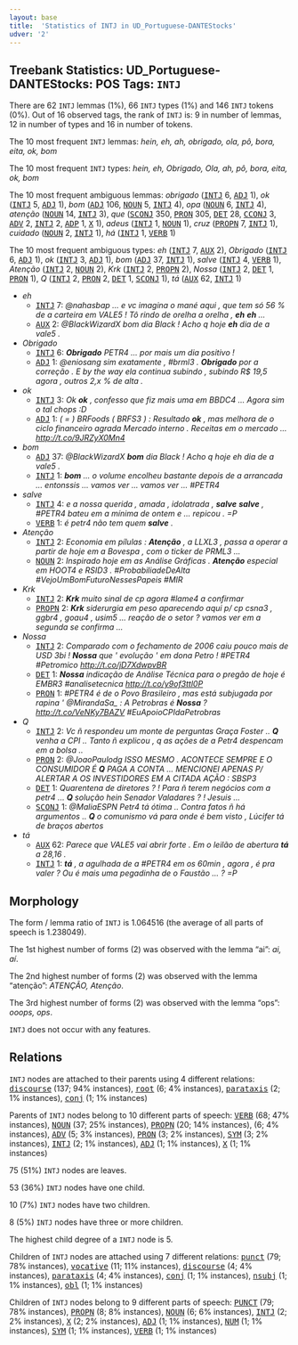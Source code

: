 ```yaml
---
layout: base
title:  'Statistics of INTJ in UD_Portuguese-DANTEStocks'
udver: '2'
---
```


## Treebank Statistics: UD_Portuguese-DANTEStocks: POS Tags: `INTJ`

There are 62 `INTJ` lemmas (1%), 66 `INTJ` types (1%) and 146 `INTJ` tokens (0%).
Out of 16 observed tags, the rank of `INTJ` is: 9 in number of lemmas, 12 in number of types and 16 in number of tokens.

The 10 most frequent `INTJ` lemmas: <em>hein, eh, ah, obrigado, ola, pô, bora, eita, ok, bom</em>

The 10 most frequent `INTJ` types:  <em>hein, eh, Obrigado, Ola, ah, pô, bora, eita, ok, bom</em>

The 10 most frequent ambiguous lemmas: <em>obrigado</em> (<tt><a href="pt_dantestocks-pos-INTJ.html">INTJ</a></tt> 6, <tt><a href="pt_dantestocks-pos-ADJ.html">ADJ</a></tt> 1), <em>ok</em> (<tt><a href="pt_dantestocks-pos-INTJ.html">INTJ</a></tt> 5, <tt><a href="pt_dantestocks-pos-ADJ.html">ADJ</a></tt> 1), <em>bom</em> (<tt><a href="pt_dantestocks-pos-ADJ.html">ADJ</a></tt> 106, <tt><a href="pt_dantestocks-pos-NOUN.html">NOUN</a></tt> 5, <tt><a href="pt_dantestocks-pos-INTJ.html">INTJ</a></tt> 4), <em>opa</em> (<tt><a href="pt_dantestocks-pos-NOUN.html">NOUN</a></tt> 6, <tt><a href="pt_dantestocks-pos-INTJ.html">INTJ</a></tt> 4), <em>atenção</em> (<tt><a href="pt_dantestocks-pos-NOUN.html">NOUN</a></tt> 14, <tt><a href="pt_dantestocks-pos-INTJ.html">INTJ</a></tt> 3), <em>que</em> (<tt><a href="pt_dantestocks-pos-SCONJ.html">SCONJ</a></tt> 350, <tt><a href="pt_dantestocks-pos-PRON.html">PRON</a></tt> 305, <tt><a href="pt_dantestocks-pos-DET.html">DET</a></tt> 28, <tt><a href="pt_dantestocks-pos-CCONJ.html">CCONJ</a></tt> 3, <tt><a href="pt_dantestocks-pos-ADV.html">ADV</a></tt> 2, <tt><a href="pt_dantestocks-pos-INTJ.html">INTJ</a></tt> 2, <tt><a href="pt_dantestocks-pos-ADP.html">ADP</a></tt> 1, <tt><a href="pt_dantestocks-pos-X.html">X</a></tt> 1), <em>adeus</em> (<tt><a href="pt_dantestocks-pos-INTJ.html">INTJ</a></tt> 1, <tt><a href="pt_dantestocks-pos-NOUN.html">NOUN</a></tt> 1), <em>cruz</em> (<tt><a href="pt_dantestocks-pos-PROPN.html">PROPN</a></tt> 7, <tt><a href="pt_dantestocks-pos-INTJ.html">INTJ</a></tt> 1), <em>cuidado</em> (<tt><a href="pt_dantestocks-pos-NOUN.html">NOUN</a></tt> 2, <tt><a href="pt_dantestocks-pos-INTJ.html">INTJ</a></tt> 1), <em>há</em> (<tt><a href="pt_dantestocks-pos-INTJ.html">INTJ</a></tt> 1, <tt><a href="pt_dantestocks-pos-VERB.html">VERB</a></tt> 1)

The 10 most frequent ambiguous types:  <em>eh</em> (<tt><a href="pt_dantestocks-pos-INTJ.html">INTJ</a></tt> 7, <tt><a href="pt_dantestocks-pos-AUX.html">AUX</a></tt> 2), <em>Obrigado</em> (<tt><a href="pt_dantestocks-pos-INTJ.html">INTJ</a></tt> 6, <tt><a href="pt_dantestocks-pos-ADJ.html">ADJ</a></tt> 1), <em>ok</em> (<tt><a href="pt_dantestocks-pos-INTJ.html">INTJ</a></tt> 3, <tt><a href="pt_dantestocks-pos-ADJ.html">ADJ</a></tt> 1), <em>bom</em> (<tt><a href="pt_dantestocks-pos-ADJ.html">ADJ</a></tt> 37, <tt><a href="pt_dantestocks-pos-INTJ.html">INTJ</a></tt> 1), <em>salve</em> (<tt><a href="pt_dantestocks-pos-INTJ.html">INTJ</a></tt> 4, <tt><a href="pt_dantestocks-pos-VERB.html">VERB</a></tt> 1), <em>Atenção</em> (<tt><a href="pt_dantestocks-pos-INTJ.html">INTJ</a></tt> 2, <tt><a href="pt_dantestocks-pos-NOUN.html">NOUN</a></tt> 2), <em>Krk</em> (<tt><a href="pt_dantestocks-pos-INTJ.html">INTJ</a></tt> 2, <tt><a href="pt_dantestocks-pos-PROPN.html">PROPN</a></tt> 2), <em>Nossa</em> (<tt><a href="pt_dantestocks-pos-INTJ.html">INTJ</a></tt> 2, <tt><a href="pt_dantestocks-pos-DET.html">DET</a></tt> 1, <tt><a href="pt_dantestocks-pos-PRON.html">PRON</a></tt> 1), <em>Q</em> (<tt><a href="pt_dantestocks-pos-INTJ.html">INTJ</a></tt> 2, <tt><a href="pt_dantestocks-pos-PRON.html">PRON</a></tt> 2, <tt><a href="pt_dantestocks-pos-DET.html">DET</a></tt> 1, <tt><a href="pt_dantestocks-pos-SCONJ.html">SCONJ</a></tt> 1), <em>tá</em> (<tt><a href="pt_dantestocks-pos-AUX.html">AUX</a></tt> 62, <tt><a href="pt_dantestocks-pos-INTJ.html">INTJ</a></tt> 1)


* <em>eh</em>
  * <tt><a href="pt_dantestocks-pos-INTJ.html">INTJ</a></tt> 7: <em>@nahasbap … e vc imagina o mané aqui , que tem só 56 % de a carteira em VALE5 ! Tô rindo de orelha a orelha , <b>eh</b> <b>eh</b> …</em>
  * <tt><a href="pt_dantestocks-pos-AUX.html">AUX</a></tt> 2: <em>@BlackWizardX bom dia Black ! Acho q hoje <b>eh</b> dia de a vale5 .</em>
* <em>Obrigado</em>
  * <tt><a href="pt_dantestocks-pos-INTJ.html">INTJ</a></tt> 6: <em><b>Obrigado</b> PETR4 ... por mais um dia positivo !</em>
  * <tt><a href="pt_dantestocks-pos-ADJ.html">ADJ</a></tt> 1: <em>@eniosang sim exatamente , #brml3 . <b>Obrigado</b> por a correção . E by the way ela continua subindo , subindo R$ 19,5 agora , outros 2,x % de alta .</em>
* <em>ok</em>
  * <tt><a href="pt_dantestocks-pos-INTJ.html">INTJ</a></tt> 3: <em>Ok <b>ok</b> , confesso que fiz mais uma em BBDC4 ... Agora sim o tal chops :D</em>
  * <tt><a href="pt_dantestocks-pos-ADJ.html">ADJ</a></tt> 1: <em>( = ) BRFoods ( BRFS3 ) : Resultado <b>ok</b> , mas melhora de o ciclo financeiro agrada Mercado interno . Receitas em o mercado ... http://t.co/9JRZyX0Mn4</em>
* <em>bom</em>
  * <tt><a href="pt_dantestocks-pos-ADJ.html">ADJ</a></tt> 37: <em>@BlackWizardX <b>bom</b> dia Black ! Acho q hoje eh dia de a vale5 .</em>
  * <tt><a href="pt_dantestocks-pos-INTJ.html">INTJ</a></tt> 1: <em><b>bom</b> ... o volume encolheu bastante depois de a arrancada ... entonssis ... vamos ver ... vamos ver ... #PETR4</em>
* <em>salve</em>
  * <tt><a href="pt_dantestocks-pos-INTJ.html">INTJ</a></tt> 4: <em>e a nossa querida , amada , idolatrada , <b>salve</b> <b>salve</b> , #PETR4 bateu em a mínima de ontem e ... repicou . =P</em>
  * <tt><a href="pt_dantestocks-pos-VERB.html">VERB</a></tt> 1: <em>é petr4 não tem quem <b>salve</b> .</em>
* <em>Atenção</em>
  * <tt><a href="pt_dantestocks-pos-INTJ.html">INTJ</a></tt> 2: <em>Economia em pílulas : <b>Atenção</b> , a LLXL3 , passa a operar a partir de hoje em a Bovespa , com o ticker de PRML3 ...</em>
  * <tt><a href="pt_dantestocks-pos-NOUN.html">NOUN</a></tt> 2: <em>Inspirado hoje em as Análise Gráficas . <b>Atenção</b> especial em HOOT4 e RSID3 . #ProbabiliadeDeAlta #VejoUmBomFuturoNessesPapeis #MIR</em>
* <em>Krk</em>
  * <tt><a href="pt_dantestocks-pos-INTJ.html">INTJ</a></tt> 2: <em><b>Krk</b> muito sinal de cp agora #lame4 a confirmar</em>
  * <tt><a href="pt_dantestocks-pos-PROPN.html">PROPN</a></tt> 2: <em><b>Krk</b> siderurgia em peso aparecendo aqui p/ cp csna3 , ggbr4 , goau4 , usim5 ... reação de o setor ? vamos ver em a segunda se confirma ...</em>
* <em>Nossa</em>
  * <tt><a href="pt_dantestocks-pos-INTJ.html">INTJ</a></tt> 2: <em>Comparado com o fechamento de 2006 caiu pouco mais de USD 3bi ! <b>Nossa</b> que ' evolução ' em dona Petro ! #PETR4 #Petromico http://t.co/jD7XdwpvBR</em>
  * <tt><a href="pt_dantestocks-pos-DET.html">DET</a></tt> 1: <em><b>Nossa</b> indicação de Análise Técnica para o pregão de hoje é EMBR3 #analisetecnica http://t.co/y9of3ttl0P</em>
  * <tt><a href="pt_dantestocks-pos-PRON.html">PRON</a></tt> 1: <em>#PETR4 é de o Povo Brasileiro , mas está subjugada por rapina ' @MirandaSa_ : A Petrobras é <b>Nossa</b> ? http://t.co/VeNKy7BAZV #EuApoioCPIdaPetrobras</em>
* <em>Q</em>
  * <tt><a href="pt_dantestocks-pos-INTJ.html">INTJ</a></tt> 2: <em>Vc ñ respondeu um monte de perguntas Graça Foster .. <b>Q</b> venha a CPI .. Tanto ñ explicou , q as ações de a Petr4 despencam em a bolsa ..</em>
  * <tt><a href="pt_dantestocks-pos-PRON.html">PRON</a></tt> 2: <em>@JoaoPaulodg ISSO MESMO . ACONTECE SEMPRE E O CONSUMIDOR É <b>Q</b> PAGA A CONTA ... MENCIONEI APENAS P/ ALERTAR A OS INVESTIDORES EM A CITADA AÇÃO : SBSP3</em>
  * <tt><a href="pt_dantestocks-pos-DET.html">DET</a></tt> 1: <em>Quarentena de diretores ? ! Para ñ terem negócios com a petr4 ... <b>Q</b> solução hein Senador Valadares ? ! Jesuis ...</em>
  * <tt><a href="pt_dantestocks-pos-SCONJ.html">SCONJ</a></tt> 1: <em>@MaliaESPN Petr4 tá ótima .. Contra fatos ñ há argumentos .. <b>Q</b> o comunismo vá para onde é bem visto , Lúcifer tá de braços abertos</em>
* <em>tá</em>
  * <tt><a href="pt_dantestocks-pos-AUX.html">AUX</a></tt> 62: <em>Parece que VALE5 vai abrir forte . Em o leilão de abertura <b>tá</b> a 28,16 .</em>
  * <tt><a href="pt_dantestocks-pos-INTJ.html">INTJ</a></tt> 1: <em><b>tá</b> , a agulhada de a #PETR4 em os 60min , agora , é pra valer ? Ou é mais uma pegadinha de o Faustão ... ? =P</em>

## Morphology

The form / lemma ratio of `INTJ` is 1.064516 (the average of all parts of speech is 1.238049).

The 1st highest number of forms (2) was observed with the lemma “ai”: <em>ai, aí</em>.

The 2nd highest number of forms (2) was observed with the lemma “atenção”: <em>ATENÇÃO, Atenção</em>.

The 3rd highest number of forms (2) was observed with the lemma “ops”: <em>ooops, ops</em>.

`INTJ` does not occur with any features.


## Relations

`INTJ` nodes are attached to their parents using 4 different relations: <tt><a href="pt_dantestocks-dep-discourse.html">discourse</a></tt> (137; 94% instances), <tt><a href="pt_dantestocks-dep-root.html">root</a></tt> (6; 4% instances), <tt><a href="pt_dantestocks-dep-parataxis.html">parataxis</a></tt> (2; 1% instances), <tt><a href="pt_dantestocks-dep-conj.html">conj</a></tt> (1; 1% instances)

Parents of `INTJ` nodes belong to 10 different parts of speech: <tt><a href="pt_dantestocks-pos-VERB.html">VERB</a></tt> (68; 47% instances), <tt><a href="pt_dantestocks-pos-NOUN.html">NOUN</a></tt> (37; 25% instances), <tt><a href="pt_dantestocks-pos-PROPN.html">PROPN</a></tt> (20; 14% instances),  (6; 4% instances), <tt><a href="pt_dantestocks-pos-ADV.html">ADV</a></tt> (5; 3% instances), <tt><a href="pt_dantestocks-pos-PRON.html">PRON</a></tt> (3; 2% instances), <tt><a href="pt_dantestocks-pos-SYM.html">SYM</a></tt> (3; 2% instances), <tt><a href="pt_dantestocks-pos-INTJ.html">INTJ</a></tt> (2; 1% instances), <tt><a href="pt_dantestocks-pos-ADJ.html">ADJ</a></tt> (1; 1% instances), <tt><a href="pt_dantestocks-pos-X.html">X</a></tt> (1; 1% instances)

75 (51%) `INTJ` nodes are leaves.

53 (36%) `INTJ` nodes have one child.

10 (7%) `INTJ` nodes have two children.

8 (5%) `INTJ` nodes have three or more children.

The highest child degree of a `INTJ` node is 5.

Children of `INTJ` nodes are attached using 7 different relations: <tt><a href="pt_dantestocks-dep-punct.html">punct</a></tt> (79; 78% instances), <tt><a href="pt_dantestocks-dep-vocative.html">vocative</a></tt> (11; 11% instances), <tt><a href="pt_dantestocks-dep-discourse.html">discourse</a></tt> (4; 4% instances), <tt><a href="pt_dantestocks-dep-parataxis.html">parataxis</a></tt> (4; 4% instances), <tt><a href="pt_dantestocks-dep-conj.html">conj</a></tt> (1; 1% instances), <tt><a href="pt_dantestocks-dep-nsubj.html">nsubj</a></tt> (1; 1% instances), <tt><a href="pt_dantestocks-dep-obl.html">obl</a></tt> (1; 1% instances)

Children of `INTJ` nodes belong to 9 different parts of speech: <tt><a href="pt_dantestocks-pos-PUNCT.html">PUNCT</a></tt> (79; 78% instances), <tt><a href="pt_dantestocks-pos-PROPN.html">PROPN</a></tt> (8; 8% instances), <tt><a href="pt_dantestocks-pos-NOUN.html">NOUN</a></tt> (6; 6% instances), <tt><a href="pt_dantestocks-pos-INTJ.html">INTJ</a></tt> (2; 2% instances), <tt><a href="pt_dantestocks-pos-X.html">X</a></tt> (2; 2% instances), <tt><a href="pt_dantestocks-pos-ADJ.html">ADJ</a></tt> (1; 1% instances), <tt><a href="pt_dantestocks-pos-NUM.html">NUM</a></tt> (1; 1% instances), <tt><a href="pt_dantestocks-pos-SYM.html">SYM</a></tt> (1; 1% instances), <tt><a href="pt_dantestocks-pos-VERB.html">VERB</a></tt> (1; 1% instances)

